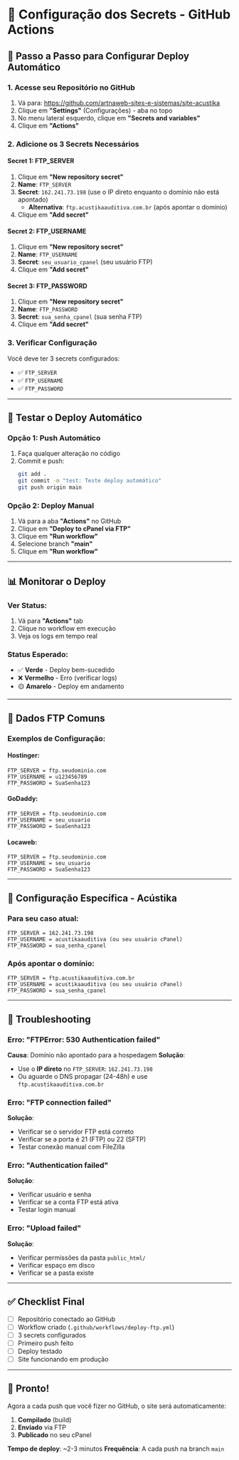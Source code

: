 # 🔐 Configuração dos Secrets - GitHub Actions

## 🎯 **Passo a Passo para Configurar Deploy Automático**

### **1. Acesse seu Repositório no GitHub**
1. Vá para: https://github.com/artnaweb-sites-e-sistemas/site-acustika
2. Clique em **"Settings"** (Configurações) - aba no topo
3. No menu lateral esquerdo, clique em **"Secrets and variables"**
4. Clique em **"Actions"**

### **2. Adicione os 3 Secrets Necessários**

#### **Secret 1: FTP_SERVER**
1. Clique em **"New repository secret"**
2. **Name**: `FTP_SERVER`
3. **Secret**: `162.241.73.198` (use o IP direto enquanto o domínio não está apontado)
   - **Alternativa**: `ftp.acustikaauditiva.com.br` (após apontar o domínio)
4. Clique em **"Add secret"**

#### **Secret 2: FTP_USERNAME**
1. Clique em **"New repository secret"**
2. **Name**: `FTP_USERNAME`
3. **Secret**: `seu_usuario_cpanel` (seu usuário FTP)
4. Clique em **"Add secret"**

#### **Secret 3: FTP_PASSWORD**
1. Clique em **"New repository secret"**
2. **Name**: `FTP_PASSWORD`
3. **Secret**: `sua_senha_cpanel` (sua senha FTP)
4. Clique em **"Add secret"**

### **3. Verificar Configuração**
Você deve ter 3 secrets configurados:
- ✅ `FTP_SERVER`
- ✅ `FTP_USERNAME`
- ✅ `FTP_PASSWORD`

---

## 🚀 **Testar o Deploy Automático**

### **Opção 1: Push Automático**
1. Faça qualquer alteração no código
2. Commit e push:
   ```bash
   git add .
   git commit -m "test: Teste deploy automático"
   git push origin main
   ```

### **Opção 2: Deploy Manual**
1. Vá para a aba **"Actions"** no GitHub
2. Clique em **"Deploy to cPanel via FTP"**
3. Clique em **"Run workflow"**
4. Selecione branch **"main"**
5. Clique em **"Run workflow"**

---

## 📊 **Monitorar o Deploy**

### **Ver Status:**
1. Vá para **"Actions"** tab
2. Clique no workflow em execução
3. Veja os logs em tempo real

### **Status Esperado:**
- ✅ **Verde** - Deploy bem-sucedido
- ❌ **Vermelho** - Erro (verificar logs)
- 🟡 **Amarelo** - Deploy em andamento

---

## 🔧 **Dados FTP Comuns**

### **Exemplos de Configuração:**

#### **Hostinger:**
```
FTP_SERVER = ftp.seudominio.com
FTP_USERNAME = u123456789
FTP_PASSWORD = SuaSenha123
```

#### **GoDaddy:**
```
FTP_SERVER = ftp.seudominio.com
FTP_USERNAME = seu_usuario
FTP_PASSWORD = SuaSenha123
```

#### **Locaweb:**
```
FTP_SERVER = ftp.seudominio.com
FTP_USERNAME = seu_usuario
FTP_PASSWORD = SuaSenha123
```

---

## 🎯 **Configuração Específica - Acústika**

### **Para seu caso atual:**
```
FTP_SERVER = 162.241.73.198
FTP_USERNAME = acustikaauditiva (ou seu usuário cPanel)
FTP_PASSWORD = sua_senha_cpanel
```

### **Após apontar o domínio:**
```
FTP_SERVER = ftp.acustikaauditiva.com.br
FTP_USERNAME = acustikaauditiva (ou seu usuário cPanel)
FTP_PASSWORD = sua_senha_cpanel
```

---

## 🚨 **Troubleshooting**

### **Erro: "FTPError: 530 Authentication failed"**
**Causa**: Domínio não apontado para a hospedagem
**Solução**: 
- Use o **IP direto** no `FTP_SERVER`: `162.241.73.198`
- Ou aguarde o DNS propagar (24-48h) e use `ftp.acustikaauditiva.com.br`

### **Erro: "FTP connection failed"**
**Solução**: 
- Verificar se o servidor FTP está correto
- Verificar se a porta é 21 (FTP) ou 22 (SFTP)
- Testar conexão manual com FileZilla

### **Erro: "Authentication failed"**
**Solução**:
- Verificar usuário e senha
- Verificar se a conta FTP está ativa
- Testar login manual

### **Erro: "Upload failed"**
**Solução**:
- Verificar permissões da pasta `public_html/`
- Verificar espaço em disco
- Verificar se a pasta existe

---

## ✅ **Checklist Final**

- [ ] Repositório conectado ao GitHub
- [ ] Workflow criado (`.github/workflows/deploy-ftp.yml`)
- [ ] 3 secrets configurados
- [ ] Primeiro push feito
- [ ] Deploy testado
- [ ] Site funcionando em produção

---

## 🎉 **Pronto!**

Agora a cada push que você fizer no GitHub, o site será automaticamente:
1. **Compilado** (build)
2. **Enviado** via FTP
3. **Publicado** no seu cPanel

**Tempo de deploy**: ~2-3 minutos
**Frequência**: A cada push na branch `main`
